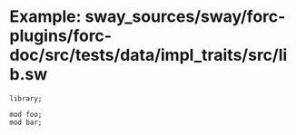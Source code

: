 # Example: sway_sources/sway/forc-plugins/forc-doc/src/tests/data/impl_traits/src/lib.sw

```sway
library;

mod foo;
mod bar;
```
